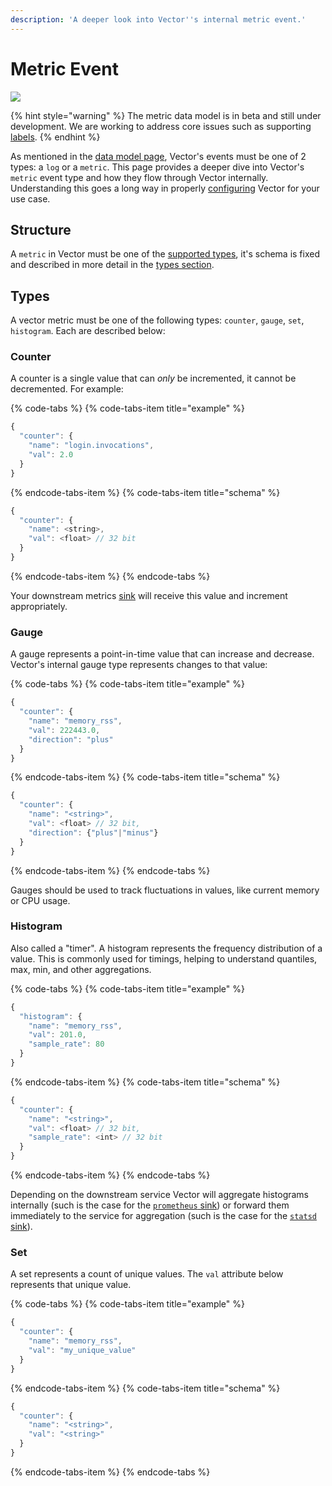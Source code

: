 ```yaml
---
description: 'A deeper look into Vector''s internal metric event.'
---
```


# Metric Event

![][images.data-model-metric]

{% hint style="warning" %}
The metric data model is in beta and still under development. We are working
to address core issues such as supporting [labels][url.issue_512].
{% endhint %}

As mentioned in the [data model page][docs.data-model], Vector's events must
be one of 2 types: a `log` or a `metric`. This page provides a deeper dive into
Vector's `metric` event type and how they flow through Vector internally.
Understanding this goes a long way in properly [configuring][docs.configuration]
Vector for your use case.

## Structure

A `metric` in Vector must be one of the [supported types](#types), it's schema
is fixed and described in more detail in the [types section](#types).

## Types

A vector metric must be one of the following types: `counter`, `gauge`, `set`,
`histogram`. Each are described below:

### Counter

A counter is a single value that can _only_ be incremented, it cannot be
decremented. For example:

{% code-tabs %}
{% code-tabs-item title="example" %}
```javascript
{
  "counter": {
    "name": "login.invocations",
    "val": 2.0
  }
}
```
{% endcode-tabs-item %}
{% code-tabs-item title="schema" %}
```javascript
{
  "counter": {
    "name": <string>,
    "val": <float> // 32 bit
  }
}
```
{% endcode-tabs-item %}
{% endcode-tabs %}

Your downstream metrics [sink][docs.sinks] will receive this value and
increment appropriately.

### Gauge

A gauge represents a point-in-time value that can increase and decrease.
Vector's internal gauge type represents changes to that value:

{% code-tabs %}
{% code-tabs-item title="example" %}
```javascript
{
  "counter": {
    "name": "memory_rss",
    "val": 222443.0,
    "direction": "plus"
  }
}
```
{% endcode-tabs-item %}
{% code-tabs-item title="schema" %}
```javascript
{
  "counter": {
    "name": "<string>",
    "val": <float> // 32 bit,
    "direction": {"plus"|"minus"}
  }
}
```
{% endcode-tabs-item %}
{% endcode-tabs %}

Gauges should be used to track fluctuations in values, like current memory or
CPU usage.

### Histogram

Also called a "timer". A histogram represents the frequency distribution of a
value. This is commonly used for timings, helping to understand quantiles, max,
min, and other aggregations.

{% code-tabs %}
{% code-tabs-item title="example" %}
```javascript
{
  "histogram": {
    "name": "memory_rss",
    "val": 201.0,
    "sample_rate": 80
  }
}
```
{% endcode-tabs-item %}
{% code-tabs-item title="schema" %}
```javascript
{
  "counter": {
    "name": "<string>",
    "val": <float> // 32 bit,
    "sample_rate": <int> // 32 bit
  }
}
```
{% endcode-tabs-item %}
{% endcode-tabs %}

Depending on the downstream service Vector will aggregate histograms internally
(such is the case for the [`prometheus` sink][docs.prometheus_sink]) or forward
them immediately to the service for aggregation (such is the case for the
[`statsd` sink][docs.statsd_sink]).

### Set

A set represents a count of unique values. The `val` attribute below represents
that unique value.

{% code-tabs %}
{% code-tabs-item title="example" %}
```javascript
{
  "counter": {
    "name": "memory_rss",
    "val": "my_unique_value"
  }
}
```
{% endcode-tabs-item %}
{% code-tabs-item title="schema" %}
```javascript
{
  "counter": {
    "name": "<string>",
    "val": "<string>"
  }
}
```
{% endcode-tabs-item %}
{% endcode-tabs %}


[docs.configuration]: ../../usage/configuration
[docs.data-model]: ../../about/data-model
[docs.prometheus_sink]: ../../usage/configuration/sinks/prometheus.md
[docs.sinks]: ../../usage/configuration/sinks
[docs.statsd_sink]: ../../usage/configuration/sinks/statsd.md
[images.data-model-metric]: ../../assets/data-model-metric.svg
[url.issue_512]: https://github.com/timberio/vector/issues/512
